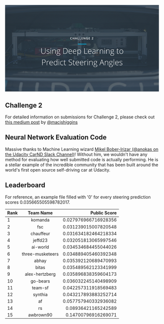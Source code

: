<img src="../../images/challenge2.png" alt="Self-Driving Car" width="800px">

## Challenge 2
For detailed information on submissions for Challenge 2, please check out [this medium post](https://medium.com/@maccallister.h/challenge-2-submission-guidelines-284ce6641c41#.az85snjmh) by [@macjshiggins](https://twitter.com/macjshiggins)

## Neural Network Evaluation Code
Massive thanks to Machine Learning wizard [Mikel Bober-Irizar (@anokas on the Udacity CarND Slack Channel)](https://github.com/mxbi)! Without him, we wouldn't have any method for evaluating how well submitted code is actually performing. He is a stellar example of the incredible community that has been built around the world's first open source self-driving car at Udacity.

## Leaderboard

For reference, an example file filled with '0' for every steering prediction scores 0.035665505598782017.

| Rank | Team Name        |     Public Score     |
| ---- | :---------------:| --------------------:|
| 1    | komanda          | 0.027976966716928356 |
| 2    | fsc              | 0.031239015007820548 |
| 3    | chauffeur        | 0.031634182464218334 |
| 4    | jeffd23          | 0.032051813065997546 |
| 5    | ai-world         | 0.034534684455044026 |
| 6    | three-musketeers | 0.034889405460392348 |
| 7    | abhay            | 0.035392120689470993 |
| 8    | bitas            | 0.035489562123341999 |
| 9    | alex-hertzberg   | 0.035896838359604173 |
| 10   | go-bears         | 0.036032245140498909 |
| 11   | team-sf          | 0.042257311918569483 |
| 12   | synthia          | 0.043217893883252714 |
| 13   | af               | 0.057757940332936082 |
| 14   | rs               | 0.08936421165242589  |
| 15   | awbrown90        | 0.14700796916269071  |

 






